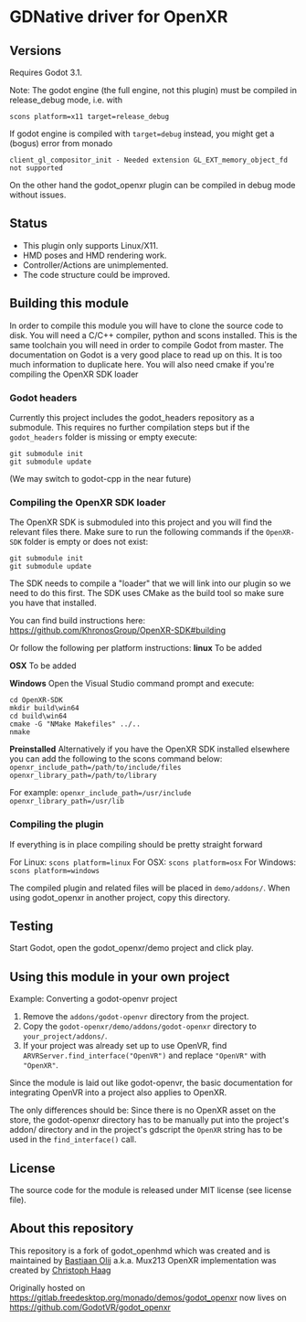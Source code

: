 # GDNative driver for OpenXR

## Versions

Requires Godot 3.1.

Note: The godot engine (the full engine, not this plugin) must be compiled in release_debug mode, i.e. with

    scons platform=x11 target=release_debug

If godot engine is compiled with `target=debug` instead, you might get a (bogus) error from monado

    client_gl_compositor_init - Needed extension GL_EXT_memory_object_fd not supported

On the other hand the godot_openxr plugin can be compiled in debug mode without issues.

## Status

* This plugin only supports Linux/X11.
* HMD poses and HMD rendering work.
* Controller/Actions are unimplemented.
* The code structure could be improved.

## Building this module
In order to compile this module you will have to clone the source code to disk. You will need a C/C++ compiler, python and scons installed. This is the same toolchain you will need in order to compile Godot from master. The documentation on Godot is a very good place to read up on this. It is too much information to duplicate here.
You will also need cmake if you're compiling the OpenXR SDK loader

### Godot headers
Currently this project includes the godot_headers repository as a submodule.
This requires no further compilation steps but if the `godot_headers` folder is missing or empty execute:
```
git submodule init
git submodule update
```

(We may switch to godot-cpp in the near future)

### Compiling the OpenXR SDK loader
The OpenXR SDK is submoduled into this project and you will find the relevant files there.
Make sure to run the following commands if the `OpenXR-SDK` folder is empty or does not exist:
```
git submodule init
git submodule update
```

The SDK needs to compile a "loader" that we will link into our plugin so we need to do this first.
The SDK uses CMake as the build tool so make sure you have that installed.

You can find build instructions here: https://github.com/KhronosGroup/OpenXR-SDK#building

Or follow the following per platform instructions:
**linux**
To be added

**OSX**
To be added

**Windows**
Open the Visual Studio command prompt and execute:
```
cd OpenXR-SDK
mkdir build\win64
cd build\win64
cmake -G "NMake Makefiles" ../..
nmake
```

**Preinstalled**
Alternatively if you have the OpenXR SDK installed elsewhere you can add the following to the scons command below: `openxr_include_path=/path/to/include/files openxr_library_path=/path/to/library`

For example: `openxr_include_path=/usr/include openxr_library_path=/usr/lib`

### Compiling the plugin
If everything is in place compiling should be pretty straight forward

For Linux: ```scons platform=linux```
For OSX: ```scons platform=osx```
For Windows: ```scons platform=windows```

The compiled plugin and related files will be placed in `demo/addons/`. When using godot_openxr in another project, copy this directory.

Testing
-------
Start Godot, open the godot_openxr/demo project and click play.

Using this module in your own project
-------------------------------------

Example: Converting a godot-openvr project

1. Remove the `addons/godot-openvr` directory from the project.
2. Copy the `godot-openxr/demo/addons/godot-openxr` directory to `your_project/addons/`.
3. If your project was already set up to use OpenVR, find `ARVRServer.find_interface("OpenVR")` and replace `"OpenVR"` with `"OpenXR"`.

Since the module is laid out like godot-openvr, the basic documentation for integrating OpenVR into a project also applies to OpenXR.

The only differences should be: Since there is no OpenXR asset on the store, the godot-openxr directory has to be manually put into the project's addon/ directory and in the project's gdscript the `OpenXR` string has to be used in the `find_interface()` call.

License
-------
The source code for the module is released under MIT license (see license file).

About this repository
---------------------
This repository is a fork of godot_openhmd which was created and is maintained by [Bastiaan Olij](https://github.com/BastiaanOlij) a.k.a. Mux213
OpenXR implementation was created by [Christoph Haag](https://github.com/ChristophHaag/)

Originally hosted on https://gitlab.freedesktop.org/monado/demos/godot_openxr now lives on https://github.com/GodotVR/godot_openxr
